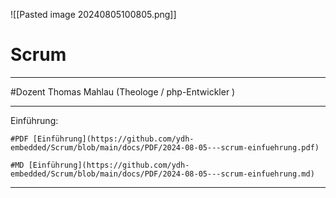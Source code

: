 


![[Pasted image 20240805100805.png]]
# Scrum

____________________________________


#Dozent Thomas Mahlau (Theologe / php-Entwickler )

___________________________________

Einführung: 

	#PDF [Einführung](https://github.com/ydh-embedded/Scrum/blob/main/docs/PDF/2024-08-05---scrum-einfuehrung.pdf)

	#MD [Einführung](https://github.com/ydh-embedded/Scrum/blob/main/docs/PDF/2024-08-05---scrum-einfuehrung.md)
___________________________________